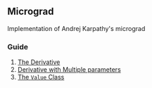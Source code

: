 ## Micrograd
Implementation of Andrej Karpathy's micrograd 

### Guide
1. [The Derivative](./implementations/01.ipynb)
2. [Derivative with Multiple parameters](./implementations/02.ipynb)
3. [The `Value` Class](./implementations/03.ipynb)
